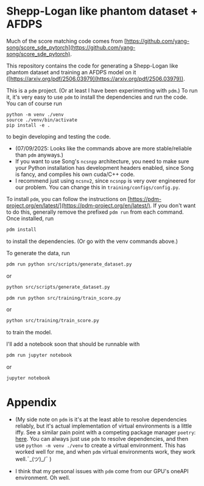 # Shepp-Logan like phantom dataset + AFDPS
Much of the score matching code comes from [https://github.com/yang-song/score_sde_pytorch](https://github.com/yang-song/score_sde_pytorch).   

This repository contains the code for generating a Shepp-Logan like phantom dataset and training an AFDPS model on it ([https://arxiv.org/pdf/2506.03979](https://arxiv.org/pdf/2506.03979)).

This is a `pdm` project. (Or at least I have been experimenting with `pdm`.)
To run it, it's very easy to use `pdm` to install the dependencies and run the code. 
You can of course run
```
python -m venv ./venv
source ./venv/bin/activate
pip install -e .
```
to begin developing and testing the code. 

- (07/09/2025: Looks like the commands above are more stable/reliable than `pdm` anyways.)
- If you want to use Song's `ncsnpp` architecture, you need to make sure your Python installation has
development headers enabled, since Song is fancy, and compiles his own cuda/C++ code.
- I recommend just using `ncsnv2`, since `ncsnpp` is very over engineered for our problem.
You can change this in `training/configs/config.py`.

To install `pdm`, you can follow the instructions on [https://pdm-project.org/en/latest/](https://pdm-project.org/en/latest/). If you don't want to do this, generally remove the prefixed `pdm run` from each command.
Once installed, run 
```bash
pdm install
```
to install the dependencies. (Or go with the venv commands above.)

To generate the data, run
```bash
pdm run python src/scripts/generate_dataset.py
```
or 
```bash
python src/scripts/generate_dataset.py
```
```bash
pdm run python src/training/train_score.py
```
or 
```bash
python src/training/train_score.py
```
to train the model.

I'll add a notebook soon that should be runnable with
```bash
pdm run jupyter notebook
```
or 
```bash
jupyter notebook
```

# Appendix
- (My side note on `pdm` is it's at the least able to resolve dependencies reliably, but it's actual implementation of virtual environments is a little iffy. See a similar pain point with a competing package manager `poetry`: [here](https://discuss.pytorch.org/t/pytorch-cannot-find-libcudnn/205696). You can always just use `pdm` to resolve dependencies, and then use `python -m venv ./venv` to create a virtual environment. This has worked well for me, and when `pdm` virtual environments work, they work well.¯\_(ツ)_/¯ )

- I think that my personal issues with `pdm` come from our GPU's oneAPI environment. Oh well.